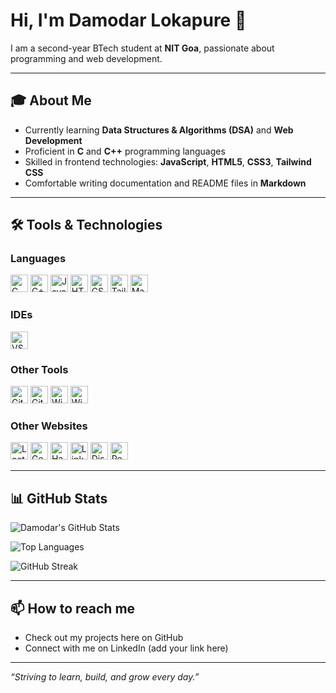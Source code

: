 # Hi, I'm Damodar Lokapure 👋

I am a second-year BTech student at **NIT Goa**, passionate about programming and web development.

---

## 🎓 About Me
- Currently learning **Data Structures & Algorithms (DSA)** and **Web Development**  
- Proficient in **C** and **C++** programming languages  
- Skilled in frontend technologies: **JavaScript**, **HTML5**, **CSS3**, **Tailwind CSS**  
- Comfortable writing documentation and README files in **Markdown**

---

## 🛠️ Tools & Technologies

### Languages
<p align="left">
  <img alt="C" src="https://img.shields.io/badge/C-00599C?style=for-the-badge&logo=c&logoColor=white" height="28" />
  <img alt="C++" src="https://img.shields.io/badge/C++-00599C?style=for-the-badge&logo=c%2B%2B&logoColor=white" height="28" />
  <img alt="JavaScript" src="https://img.shields.io/badge/JavaScript-F7DF1E?style=for-the-badge&logo=javascript&logoColor=black" height="28" />
  <img alt="HTML5" src="https://img.shields.io/badge/HTML5-E34F26?style=for-the-badge&logo=html5&logoColor=white" height="28" />
  <img alt="CSS3" src="https://img.shields.io/badge/CSS3-1572B6?style=for-the-badge&logo=css3&logoColor=white" height="28" />
  <img alt="Tailwind CSS" src="https://img.shields.io/badge/Tailwind_CSS-06B6D4?style=for-the-badge&logo=tailwind-css&logoColor=white" height="28" />
  <img alt="Markdown" src="https://img.shields.io/badge/Markdown-000000?style=for-the-badge&logo=markdown&logoColor=white" height="28" />
</p>

### IDEs
<p align="left">
  <img alt="VS Code" src="https://img.shields.io/badge/VS_Code-007ACC?style=for-the-badge&logo=visual-studio-code&logoColor=white" height="28" />
</p>

### Other Tools
<p align="left">
  <img alt="GitHub" src="https://img.shields.io/badge/GitHub-181717?style=for-the-badge&logo=github&logoColor=white" height="28" />
  <img alt="Git" src="https://img.shields.io/badge/Git-F05032?style=for-the-badge&logo=git&logoColor=white" height="28" />
  <img alt="Windows 11" src="https://img.shields.io/badge/Windows_11-0078D6?style=for-the-badge&logo=windows&logoColor=white" height="28" />
  <img alt="Windows Terminal" src="https://img.shields.io/badge/Windows_Terminal-464646?style=for-the-badge&logo=windows-terminal&logoColor=white" height="28" />
</p>

### Other Websites
<p align="left">
  <a href="https://leetcode.com/"><img alt="LeetCode" src="https://img.shields.io/badge/LeetCode-FFA116?style=for-the-badge&logo=leetcode&logoColor=black" height="28" /></a>
  <a href="https://www.geeksforgeeks.org/"><img alt="GeeksforGeeks" src="https://img.shields.io/badge/GeeksforGeeks-0F9D58?style=for-the-badge&logo=geeksforgeeks&logoColor=white" height="28" /></a>
  <a href="https://www.hackerrank.com/"><img alt="HackerRank" src="https://img.shields.io/badge/HackerRank-2EC866?style=for-the-badge&logo=hackerrank&logoColor=white" height="28" /></a>
  <a href="https://linkedin.com/in/"><img alt="LinkedIn" src="https://img.shields.io/badge/LinkedIn-0A66C2?style=for-the-badge&logo=linkedin&logoColor=white" height="28" /></a>
  <a href="https://discord.com/"><img alt="Discord" src="https://img.shields.io/badge/Discord-5865F2?style=for-the-badge&logo=discord&logoColor=white" height="28" /></a>
  <a href="https://reddit.com/"><img alt="Reddit" src="https://img.shields.io/badge/Reddit-FF4500?style=for-the-badge&logo=reddit&logoColor=white" height="28" /></a>
</p>

---

## 📊 GitHub Stats

<p align="left">
  <img alt="Damodar's GitHub Stats" src="https://github-readme-stats.vercel.app/api?username=damodarlokapure&show_icons=true&theme=radical" />
</p>

<p align="left">
  <img alt="Top Languages" src="https://github-readme-stats.vercel.app/api/top-langs/?username=damodarlokapure&layout=compact&theme=radical" />
</p>

<p align="left">
  <img alt="GitHub Streak" src="https://github-readme-streak-stats.herokuapp.com/?user=damodarlokapure&theme=radical" />
</p>



---

## 📫 How to reach me
- Check out my projects here on GitHub  
- Connect with me on LinkedIn (add your link here)  

---

*“Striving to learn, build, and grow every day.”*



<!---
damodarlokapure/damodarlokapure is a ✨ special ✨ repository because its `README.md` (this file) appears on your GitHub profile.
You can click the Preview link to take a look at your changes.
--->
